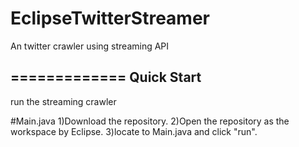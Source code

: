 # EclipseTwitterStreamer

An twitter crawler using streaming API

=============
Quick Start
-------------
run the streaming crawler

#Main.java
1)Download the repository. 2)Open the repository as the workspace by Eclipse. 3)locate to Main.java and click "run".
